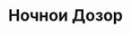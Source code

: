 ---
draft: false
slug: nochnoi-dozor-da8e017c
title: Ночнои Дозор
type: books
params:
  authors:
  - Sarah Waters, Сара Уотерс
  bookTitle: Ночнои Дозор
  book_description: «Ночной дозор» Сары Уотерс — один из сильнейших романов прославленного
    автора «Тонкой работы» и «Бархатных коготков», также вошедший в шортлист Букеровской
    премии. На этот раз викторианской Англии писательница предпочла Англию военную
    и послевоенную. Несколько историй беззаветной любви и невольного предательства
    сложно переплетенными нитями пронизывают всю романную ткань, а прихотливая хронология
    повествования заставляет, перелистнув последнюю страницу, тут же вернуться к первой.
  cover: https://images-na.ssl-images-amazon.com/images/S/compressed.photo.goodreads.com/books/1653154013i/61141029.jpg
  isbn: '9785699445103'
  languages:
  - Русский
  goodreads_link: https://www.goodreads.com/book/show/61141029
  page_count: '537'
  publication_year: '2010'
  russian_audioversion: 'no'
  russian_translation_status: exists
  short_book_description: «Ночной дозор» Сары Уотерс — один из сильнейших романов
    прославленного автора «Тонкой работы» и «Бархатных коготков», также вошедший в
    шортлист Букеровской премии. На этот раз викторианской Англии...
  tags:
  - LGBTQ+
  - fiction
  - historical
  - historical fiction
  - queer
  - war
  - world war ii
---